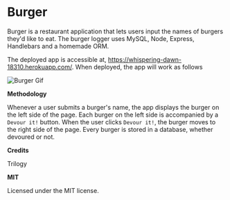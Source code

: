 # Burger

Burger is a restaurant application that lets users input the names of burgers they'd like to eat. The burger logger uses MySQL, Node, Express, Handlebars and a homemade ORM. 

The deployed app is accessible at, https://whispering-dawn-18310.herokuapp.com/. When deployed, the app will work as follows

![Burger Gif](burger.gif)

**Methodology**

Whenever a user submits a burger's name, the app displays the burger on the left side of the page. Each burger on the left side is accompanied by a `Devour it!` button. When the user clicks `Devour it!`, the burger moves to the right side of the page. Every burger is stored in a database, whether devoured or not.

**Credits**

Trilogy

**MIT**

Licensed under the MIT license.
